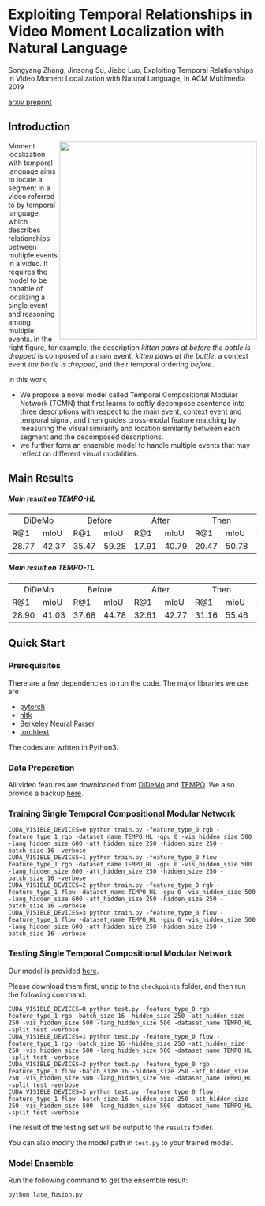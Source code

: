 # Exploiting Temporal Relationships in Video Moment Localization with Natural Language


Songyang Zhang, Jinsong Su, Jiebo Luo, Exploiting Temporal Relationships in Video Moment Localization with Natural Language, In ACM Multimedia 2019

[arxiv preprint](https://arxiv.org/abs/1908.03846)

## Introduction

<img align="right" width="400" height="400" src="figures/illustration.png">

Moment localization with temporal language aims to locate a segment in a video referred to by temporal language, which describes relationships between multiple events in a video. It requires the model to be capable of localizing a single event and reasoning among multiple events. In the right figure, for example, the description *kitten paws at before the bottle is dropped* is composed of a main event, *kitten paws at the bottle*, a context event *the bottle is dropped*, and their temporal ordering *before*.

In this work, 
- We propose a novel model called Temporal Compositional Modular Network (TCMN) that first learns to softly decompose asentence into three descriptions with respect to the main event, context event and temporal signal, and then guides cross-modal feature matching by measuring the visual similarity and location similarity between each segment and the decomposed descriptions.
- we  further  form  an  ensemble  model  to  handle  multiple events that may reflect on different visual modalities.

## Main Results

##### Main result on TEMPO-HL
<table>
  <tr>
    <td colspan="2" align="center">DiDeMo</td>
    <td colspan="2" align="center">Before</td>
    <td colspan="2" align="center">After</td>
    <td colspan="2" align="center">Then</td>
    <td colspan="2" align="center">While</td>
    <td colspan="3" align="center">Average</td>
  </tr>
  <tr>
    <td>R@1</td>
    <td>mIoU</td>
    <td>R@1</td>
    <td>mIoU</td>
    <td>R@1</td>
    <td>mIoU</td>
    <td>R@1</td>
    <td>mIoU</td>
    <td>R@1</td>
    <td>mIoU</td>
    <td>R@1</td>
    <td>R@5</td>
    <td>mIoU</td>
  </tr>
  <tr>
    <td>28.77</td>
    <td>42.37</td>
    <td>35.47</td>
    <td>59.28</td>
    <td>17.91</td>
    <td>40.79</td>
    <td>20.47</td>
    <td>50.78</td>
    <td>18.81</td>
    <td>42.95</td>
    <td>24.29</td>
    <td>76.98</td>
    <td>47.24</td>
  </tr>
</table>

##### Main result on TEMPO-TL

<table>
  <tr>
    <td colspan="2" align="center">DiDeMo</td>
    <td colspan="2" align="center">Before</td>
    <td colspan="2" align="center">After</td>
    <td colspan="2" align="center">Then</td>
    <td colspan="3" align="center">Average</td>
  </tr>
  <tr>
    <td>R@1</td>
    <td>mIoU</td>
    <td>R@1</td>
    <td>mIoU</td>
    <td>R@1</td>
    <td>mIoU</td>
    <td>R@1</td>
    <td>mIoU</td>
    <td>R@1</td>
    <td>R@5</td>
    <td>mIoU</td>
  </tr>
  <tr>
    <td>28.90</td>
    <td>41.03</td>
    <td>37.68</td>
    <td>44.78</td>
    <td>32.61</td>
    <td>42.77</td>
    <td>31.16</td>
    <td>55.46</td>
    <td>32.85</td>
    <td>78.73</td>
    <td>46.01</td>
  </tr>
</table>

## Quick Start

### Prerequisites

There are a few dependencies to run the code. The major libraries we use are

- [pytorch](https://pytorch.org)
- [nltk](https://www.nltk.org/)
- [Berkeley Neural Parser](https://github.com/nikitakit/self-attentive-parser)
- [torchtext](https://github.com/pytorch/text)

The codes are written in Python3.

### Data Preparation

All video features are downloaded from [DiDeMo](https://github.com/LisaAnne/LocalizingMoments) and [TEMPO](https://github.com/LisaAnne/TemporalLanguageRelease). We also provide a backup [here](https://www.dropbox.com/sh/tcbikjgya6bmw1y/AABuXUiMmMLJi3Kjfx8a_0p4a?dl=0).

### Training Single Temporal Compositional Modular Network

```
CUDA_VISIBLE_DEVICES=0 python train.py -feature_type_0 rgb -feature_type_1 rgb -dataset_name TEMPO_HL -gpu 0 -vis_hidden_size 500 -lang_hidden_size 600 -att_hidden_size 250 -hidden_size 250 -batch_size 16 -verbose
CUDA_VISIBLE_DEVICES=1 python train.py -feature_type_0 flow -feature_type_1 rgb -dataset_name TEMPO_HL -gpu 0 -vis_hidden_size 500 -lang_hidden_size 600 -att_hidden_size 250 -hidden_size 250 -batch_size 16 -verbose
CUDA_VISIBLE_DEVICES=2 python train.py -feature_type_0 rgb -feature_type_1 flow -dataset_name TEMPO_HL -gpu 0 -vis_hidden_size 500 -lang_hidden_size 600 -att_hidden_size 250 -hidden_size 250 -batch_size 16 -verbose
CUDA_VISIBLE_DEVICES=3 python train.py -feature_type_0 flow -feature_type_1 flow -dataset_name TEMPO_HL -gpu 0 -vis_hidden_size 500 -lang_hidden_size 600 -att_hidden_size 250 -hidden_size 250 -batch_size 16 -verbose
```

### Testing Single Temporal Compositional Modular Network
Our model is provided [here](https://www.dropbox.com/s/5t2gce9n30k8q2m/checkpoints.zip?dl=0).

Please download them first, unzip to the ``checkpoints`` folder, and then run the following command:
```
CUDA_VISIBLE_DEVICES=0 python test.py -feature_type_0 rgb -feature_type_1 rgb -batch_size 16 -hidden_size 250 -att_hidden_size 250 -vis_hidden_size 500 -lang_hidden_size 500 -dataset_name TEMPO_HL -split test -verbose
CUDA_VISIBLE_DEVICES=1 python test.py -feature_type_0 flow -feature_type_1 rgb -batch_size 16 -hidden_size 250 -att_hidden_size 250 -vis_hidden_size 500 -lang_hidden_size 500 -dataset_name TEMPO_HL -split test -verbose
CUDA_VISIBLE_DEVICES=2 python test.py -feature_type_0 rgb -feature_type_1 flow -batch_size 16 -hidden_size 250 -att_hidden_size 250 -vis_hidden_size 500 -lang_hidden_size 500 -dataset_name TEMPO_HL -split test -verbose
CUDA_VISIBLE_DEVICES=3 python test.py -feature_type_0 flow -feature_type_1 flow -batch_size 16 -hidden_size 250 -att_hidden_size 250 -vis_hidden_size 500 -lang_hidden_size 500 -dataset_name TEMPO_HL -split test -verbose
```
The result of the testing set will be output to the ``results`` folder.

You can also modify the model path in ``test.py`` to your trained model.

### Model Ensemble
Run the following command to get the ensemble result:
```
python late_fusion.py
```
